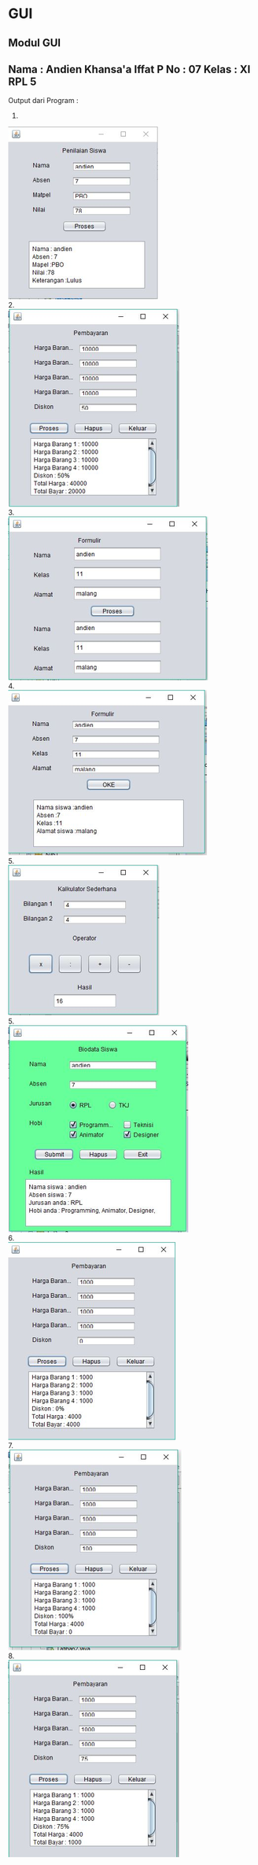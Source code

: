 # GUI

<b>Modul GUI</b>
--------------------------------------------
Nama  : Andien Khansa'a Iffat P
No    : 07
Kelas : XI RPL 5
---------------------------------------------
Output dari Program :
1. <br>
![alt text](https://github.com/andienkhansa/GUI/blob/master/screenshoot/Screenshoot/kuis1.JPG)
<br>
2. <br>
![alt text](https://github.com/andienkhansa/GUI/blob/master/screenshoot/Screenshoot/kuis2.JPG)
<br>
3. <br>
![alt text](https://github.com/andienkhansa/GUI/blob/master/screenshoot/Screenshoot/latihan1.JPG)
<br>
4. <br>
![alt text](https://github.com/andienkhansa/GUI/blob/master/screenshoot/Screenshoot/latihan2.JPG)
<br>
5. <br>
![alt text](https://github.com/andienkhansa/GUI/blob/master/screenshoot/Screenshoot/latihan3.JPG)
<br>
5. <br>
![alt text](https://github.com/andienkhansa/GUI/blob/master/screenshoot/Screenshoot/latihan4.JPG)
<br>
6. <br>
![alt text](https://github.com/andienkhansa/GUI/blob/master/screenshoot/Screenshoot/kuis1b.JPG)
<br>
7. <br>
![alt text](https://github.com/andienkhansa/GUI/blob/master/screenshoot/Screenshoot/kuis1c.JPG)
<br>
8. <br>
![alt text](https://github.com/andienkhansa/GUI/blob/master/screenshoot/Screenshoot/kuis1d.JPG)
<br>

